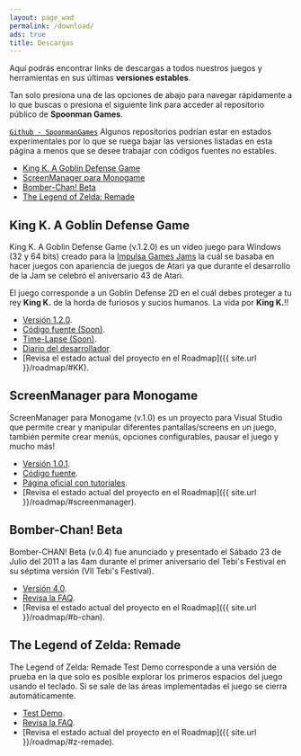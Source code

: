 ```yaml
---
layout: page_wad
permalink: /download/
ads: true
title: Descargas
---
```


Aquí podrás encontrar links de descargas a todos nuestros juegos y 
herramientas en sus últimas **versiones estables**.

Tan solo presiona una de las opciones de abajo para navegar rápidamente a lo que buscas o presiona el siguiente link para acceder al repositorio público
de **Spoonman Games**.

<p class="notice-success">
    <code><a href="https://github.com/SpoonmanGames" style="color: #000000;">Github - SpoonmanGames</a></code> Algunos repositorios podrían estar en estados experimentales por lo que se ruega bajar las versiones listadas en esta página a menos que se desee trabajar con códigos fuentes no estables.
</p>

<nav class="toc">
    <ul id="markdown-toc">
      <li><a href="#KK">King K. A Goblin Defense Game</a></li>
      <li><a href="#screenmanager">ScreenManager para Monogame</a></li>
      <li><a href="#b-chan">Bomber-Chan! Beta</a></li>
      <li><a href="#z-remade">The Legend of Zelda: Remade</a></li>
    </ul>
</nav>

<h2 id="KK" class="ribbon">King K. A Goblin Defense Game</h2>

King K. A Goblin Defense Game (v.1.2.0) es un vídeo juego para Windows (32 y 64 bits)
creado para la [Impulsa Games Jams](http://jams.gamejolt.io/codenameig2a43/games) la
cuál se basaba en hacer juegos con apariencia de juegos de Atari ya que durante el desarrollo
de la Jam se celebró el aniversario 43 de Atari.

El juego corresponde a un Goblin Defense 2D en el cuál debes proteger a tu rey **King K.** de la
horda de furiosos y sucios humanos. La vida por **King K.**!!

* [Versión 1.2.0](http://gamejolt.com/games/king-k-a-goblin-defense-game/82821).
* [Código fuente (Soon)](http://www.spoonmangames.cl/download/#KK).
* [Time-Lapse (Soon)](http://www.spoonmangames.cl/download/#KK).
* [Diario del desarrollador](http://impulsagames.com/foro/thread-43.html).
* [Revisa el estado actual del proyecto en el Roadmap]({{ site.url }}/roadmap/#KK).

<h2 id="screenmanager" class="ribbon">ScreenManager para Monogame</h2>

ScreenManager para Monogame (v.1.0) es un proyecto para Visual Studio que 
permite crear y manipular diferentes pantallas/screens en un juego, también
permite crear menús, opciones configurables, pausar el juego y mucho más!

* [Versión 1.0.1](https://github.com/SpoonmanGames/MonoGame-ScreenManager/archive/v1.0.1.zip).
* [Código fuente](https://github.com/SpoonmanGames/MonoGame-ScreenManager/tree/master).
* [Página oficial con tutoriales](http://www.spoonmangames.cl/MonoGame-ScreenManager/).
* [Revisa el estado actual del proyecto en el Roadmap]({{ site.url }}/roadmap/#screenmanager).

<h2 id="b-chan" class="ribbon">Bomber-Chan! Beta</h2>

Bomber-CHAN! Beta (v.0.4) fue anunciado y presentado el Sábado 23 de Julio del 
2011 a las 4am durante el primer aniversario del Tebi's Festival en su séptima 
versión (VII Tebi's Festival).

* [Versión 4.0](https://github.com/SpoonmanGames/BomberChan/archive/v0.4.zip).
* [Revisa la FAQ](https://github.com/SpoonmanGames/BomberChan/releases/tag/v0.4).
* [Revisa el estado actual del proyecto en el Roadmap]({{ site.url }}/roadmap/#b-chan).

<h2 id="z-remade" class="ribbon">The Legend of Zelda: Remade</h2>

The Legend of Zelda: Remade Test Demo corresponde a una versión de prueba en 
la que solo es posible explorar los primeros espacios del juego usando el 
teclado. Si se sale de las áreas implementadas el juego se cierra 
automáticamente.

* [Test Demo](https://github.com/SpoonmanGames/ZeldaRemade/archive/v0.0.26.zip).
* [Revisa la FAQ](https://github.com/SpoonmanGames/ZeldaRemade/releases/tag/v0.0.26).
* [Revisa el estado actual del proyecto en el Roadmap]({{ site.url }}/roadmap/#z-remade).

